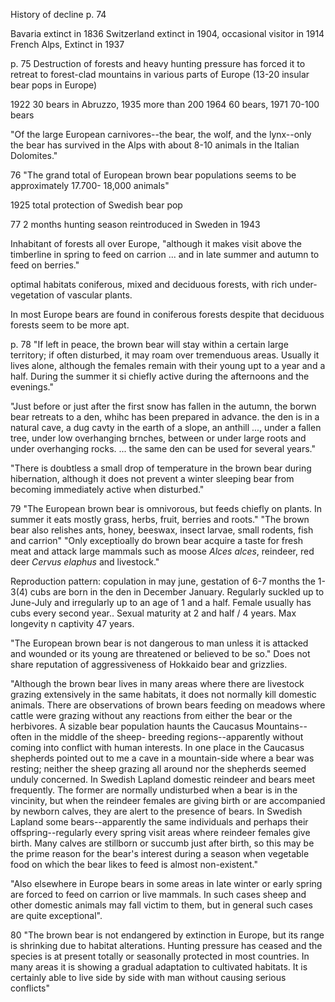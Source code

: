 History of decline p. 74

Bavaria extinct in 1836
Switzerland extinct in 1904, occasional visitor in 1914
French Alps, Extinct in 1937

p. 75
Destruction of forests and heavy hunting pressure has forced it to retreat to forest-clad mountains in various parts of Europe (13-20 insular bear pops in Europe)

1922 30 bears in Abruzzo, 1935 more than 200 1964 60 bears, 1971 70-100 bears

"Of the large European carnivores--the bear, the wolf, and the lynx--only the bear has survived in the Alps with about 8-10 animals in the Italian Dolomites."

76
"The grand total of European brown bear populations seems to be approximately 17.700- 18,000 animals"

1925 total protection of Swedish bear pop

77
2 months hunting season reintroduced in Sweden in 1943

Inhabitant of forests all over Europe, "although it makes visit above the timberline in spring to feed on carrion ... and in late summer and autumn to feed on berries."

optimal habitats coniferous, mixed and deciduous forests, with rich under-vegetation of vascular plants.

In most Europe bears are found in coniferous forests despite that deciduous forests seem to be more apt.

p. 78
"If left in peace, the brown bear will stay within a certain large territory; if often disturbed, it may roam over tremenduous areas. Usually it lives alone, although the females remain with their young upt to a year and a half. During the summer it si chiefly active during the afternoons and the evenings."

"Just before or just after the first snow has fallen in the autumn, the borwn bear retreats to a den, whihc has been prepared in advance. the den is in a natural cave, a dug cavty in the earth of a slope, an anthill ..., under a fallen tree, under low overhanging brnches, between or under large roots and under overhanging rocks. ... the same den can be used for several years."

"There is doubtless a small drop of temperature in the brown bear during hibernation, although it does not prevent a winter sleeping bear from becoming immediately active when disturbed."

79
"The European brown bear is omnivorous, but feeds chiefly on plants. In summer it eats mostly grass, herbs, fruit, berries and roots." "The brown bear also relishes ants, honey, beeswax, insect larvae, small rodents, fish and carrion"
"Only exceptioally do brown bear acquire a taste for fresh meat and attack large mammals such as moose _Alces alces_, reindeer, red deer _Cervus elaphus_ and livestock."

Reproduction pattern: copulation in may june, gestation of 6-7 months the 1-3(4) cubs are born in the den in December January. Regularly suckled up to June-July and irregularly up to an age of 1 and a half. Female usually has cubs every second year.. Sexual maturity at 2 and half / 4 years. Max longevity n captivity 47 years.

"The European brown bear is not dangerous to man unless it is attacked and wounded or its young are threatened or believed to be so." Does not share reputation of aggressiveness of Hokkaido bear and grizzlies.

"Although the brown bear lives in many areas where there are livestock grazing extensively in the same habitats, it does not normally kill domestic animals. There are observations of brown bears feeding on meadows where cattle were grazing without any reactions from either the bear or the herbivores. A sizable bear population haunts the Caucasus Mountains--often in the middle of the sheep- breeding regions--apparently without coming into conflict with human interests. In one place in the Caucasus shepherds pointed out to me a cave in a mountain-side where a bear was resting; neither the sheep grazing all around nor the shepherds seemed unduly concerned. In Swedish Lapland domestic reindeer and bears meet frequently. The former are normally undisturbed when a bear is in the vincinity, but when the reindeer females are giving birth or are accompanied by newborn calves, they are alert to the presence of bears. In Swedish Lapland some bears--apparently the same individuals and perhaps their offspring--regularly every spring visit areas where reindeer females give birth. Many calves are stillborn or succumb just after birth, so this may be the prime reason for the bear's interest during a season when vegetable food on which the bear likes to feed is almost non-existent."

"Also elsewhere in Europe bears in some areas in late winter or early spring are forced to feed on carrion or live mammals. In such cases sheep and other domestic animals may fall victim to them, but in general such cases are quite exceptional".

80
"The brown bear is not endangered by extinction in Europe, but its range is shrinking due to habitat alterations. Hunting pressure has ceased and the species is at present totally or seasonally protected in most countries. In many areas it is showing a gradual adaptation to cultivated habitats. It is certainly able to live side by side with man without causing serious conflicts"

